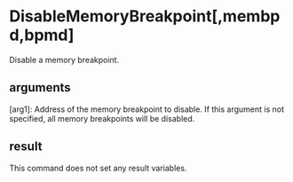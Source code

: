 
# DisableMemoryBreakpoint[,membpd,bpmd]

Disable a memory breakpoint.

## arguments

[arg1]: Address of the memory breakpoint to disable. If this argument is not specified, all memory breakpoints will be disabled.

## result
This command does not set any result variables.
